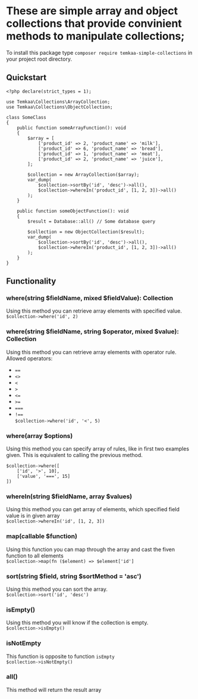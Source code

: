 # These are simple array and object collections that provide convinient methods to manipulate collections;
To install this package type ```composer require temkaa-simple-collections``` in your project root directory.
## Quickstart
```
<?php declare(strict_types = 1);

use Temkaa\Collections\ArrayCollection;
use Temkaa\Collections\ObjectCollection;

class SomeClass
{
    public function someArrayFunction(): void
    {
        $array = [
            ['product_id' => 2, 'product_name' => 'milk'],
            ['product_id' => 6, 'product_name' => 'bread'],
            ['product_id' => 1, 'product_name' => 'meat'],
            ['product_id' => 2, 'product_name' => 'juice'],
        ];

        $collection = new ArrayCollection($array);
        var_dump(
            $collection->sortBy('id', 'desc')->all(),
            $collection->whereIn('product_id', [1, 2, 3])->all()
        );
    }

    public function someObjectFunction(): void
    {
        $result = Database::all() // Some database query
        
        $collection = new ObjectCollection($result);
        var_dump(
            $collection->sortBy('id', 'desc')->all(),
            $collection->whereIn('product_id', [1, 2, 3])->all()
        );
    }
}
```
## Functionality
### where(string $fieldName, mixed $fieldValue): Collection
Using this method you can retrieve array elements with specified value.  
```$collection->where('id', 2)```  
### where(string $fieldName, string $operator, mixed $value): Collection
Using this method you can retrieve array elements with operator rule.  
Allowed operators:  
- `==`
- `<>`
- `<`
- `>`
- `<=`
- `>=`
- `===`
- `!==`  
```$collection->where('id', '<', 5)```  
### where(array $options)
Using this method you can specify array of rules, like in first two examples given. This is equivalent to calling the previous method.
```
$collection->where([
    ['id', '>', 10],
    ['value', '===', 15]
])
```
### whereIn(string $fieldName, array $values)
Using this method you can get array of elements, which specified field value is in given array  
```$collection->whereIn('id', [1, 2, 3])```  
### map(callable $function)
Using this function you can map through the array and cast the fiven function to all elements  
```$collection->map(fn ($element) => $element['id']```  
### sort(string $field, string $sortMethod = 'asc')
Using this method you can sort the array.  
```$collection->sort('id', 'desc')```  
### isEmpty()
Using this method you will know if the collection is empty.  
```$collection->isEmpty()```  
### isNotEmpty
This function is opposite to function `isEmpty`  
```$collection->isNotEmpty()```  
### all()
This method will return the result array